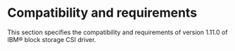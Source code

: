 # Compatibility and requirements

This section specifies the compatibility and requirements of version 1.11.0 of IBM® block storage CSI driver.
